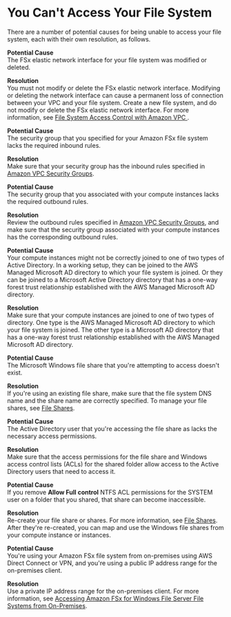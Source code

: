 # You Can't Access Your File System<a name="unable-to-access"></a>

There are a number of potential causes for being unable to access your file system, each with their own resolution, as follows\.

**Potential Cause**  
The FSx elastic network interface for your file system was modified or deleted\.

**Resolution**  
You must not modify or delete the FSx elastic network interface\. Modifying or deleting the network interface can cause a permanent loss of connection between your VPC and your file system\. Create a new file system, and do not modify or delete the FSx elastic network interface\. For more information, see [ File System Access Control with Amazon VPC ](limit-access-security-groups.md)\. 

**Potential Cause**  
The security group that you specified for your Amazon FSx file system lacks the required inbound rules\.

**Resolution**  
Make sure that your security group has the inbound rules specified in [Amazon VPC Security Groups](limit-access-security-groups.md#fsx-vpc-security-groups)\. 

**Potential Cause**  
The security group that you associated with your compute instances lacks the required outbound rules\.

**Resolution**  
Review the outbound rules specified in [Amazon VPC Security Groups](limit-access-security-groups.md#fsx-vpc-security-groups), and make sure that the security group associated with your compute instances has the corresponding outbound rules\.

**Potential Cause**  
Your compute instances might not be correctly joined to one of two types of Active Directory\. In a working setup, they can be joined to the AWS Managed Microsoft AD directory to which your file system is joined\. Or they can be joined to a Microsoft Active Directory directory that has a one\-way forest trust relationship established with the AWS Managed Microsoft AD directory\.

**Resolution**  
Make sure that your compute instances are joined to one of two types of directory\. One type is the AWS Managed Microsoft AD directory to which your file system is joined\. The other type is a Microsoft AD directory that has a one\-way forest trust relationship established with the AWS Managed Microsoft AD directory\.

**Potential Cause**  
The Microsoft Windows file share that you're attempting to access doesn't exist\.

**Resolution**  
If you're using an existing file share, make sure that the file system DNS name and the share name are correctly specified\. To manage your file shares, see [File Shares](managing-file-shares.md)\.

**Potential Cause**  
The Active Directory user that you're accessing the file share as lacks the necessary access permissions\.

**Resolution**  
Make sure that the access permissions for the file share and Windows access control lists \(ACLs\) for the shared folder allow access to the Active Directory users that need to access it\.

**Potential Cause**  
If you remove **Allow Full control** NTFS ACL permissions for the SYSTEM user on a folder that you shared, that share can become inaccessible\.

**Resolution**  
Re\-create your file share or shares\. For more information, see [File Shares](managing-file-shares.md)\. After they're re\-created, you can map and use the Windows file shares from your compute instance or instances\.

**Potential Cause**  
You're using your Amazon FSx file system from on\-premises using AWS Direct Connect or VPN, and you're using a public IP address range for the on\-premises client\.

**Resolution**  
Use a private IP address range for the on\-premises client\. For more information, see [Accessing Amazon FSx for Windows File Server File Systems from On\-Premises](supported-fsx-clients.md#on-premise-access)\. 